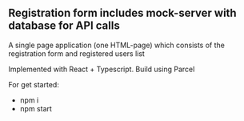 ## Registration form includes mock-server with database for API calls

 A single page application (one HTML-page) which consists of the registration form and registered users list

 Implemented with React + Typescript.
 Build using Parcel

 For get started:
   * npm i
   * npm start
  
